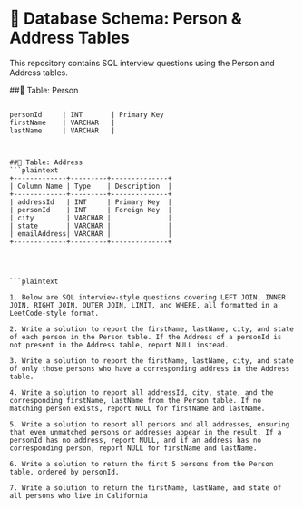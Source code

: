 
# 🚀 Database Schema: Person & Address Tables

This repository contains SQL interview questions using the Person and Address tables.



##📌 Table: Person  
```plaintext

personId     | INT       | Primary Key  
firstName    | VARCHAR   |  
lastName     | VARCHAR   |



##📌 Table: Address  
```plaintext
+-------------+---------+--------------+
| Column Name | Type    | Description  |
+-------------+---------+--------------+
| addressId   | INT     | Primary Key  |
| personId    | INT     | Foreign Key  |
| city        | VARCHAR |              |
| state       | VARCHAR |              |
| emailAddress| VARCHAR |              |
+-------------+---------+--------------+




```plaintext

1. Below are SQL interview-style questions covering LEFT JOIN, INNER JOIN, RIGHT JOIN, OUTER JOIN, LIMIT, and WHERE, all formatted in a LeetCode-style format.

2. Write a solution to report the firstName, lastName, city, and state of each person in the Person table. If the Address of a personId is not present in the Address table, report NULL instead.

3. Write a solution to report the firstName, lastName, city, and state of only those persons who have a corresponding address in the Address table.

4. Write a solution to report all addressId, city, state, and the corresponding firstName, lastName from the Person table. If no matching person exists, report NULL for firstName and lastName.

5. Write a solution to report all persons and all addresses, ensuring that even unmatched persons or addresses appear in the result. If a personId has no address, report NULL, and if an address has no corresponding person, report NULL for firstName and lastName.

6. Write a solution to return the first 5 persons from the Person table, ordered by personId.

7. Write a solution to return the firstName, lastName, and state of all persons who live in California






